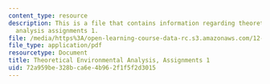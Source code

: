 ```yaml
---
content_type: resource
description: This is a file that contains information regarding theoretical environmental
  analysis assignments 1.
file: /media/https%3A/open-learning-course-data-rc.s3.amazonaws.com/12-009j-theoretical-environmental-analysis-spring-2015/72a959be328bca6e4b962f1f5f2d3015_MIT12_009JS15_pset1.pdf
file_type: application/pdf
resourcetype: Document
title: Theoretical Environmental Analysis, Assignments 1
uid: 72a959be-328b-ca6e-4b96-2f1f5f2d3015
---
```

